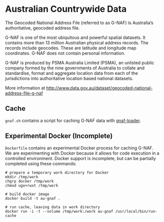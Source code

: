 Australian Countrywide Data
====

The Geocoded National Address File (referred to as G-NAF) is Australia’s
authoritative, geocoded address file.

G-NAF is one of the most ubiquitous and powerful spatial datasets. It contains
more than 13 million Australian physical address records. The records include
geocodes. These are latitude and longitude map coordinates. G-NAF does not
contain personal information.

G-NAF is produced by PSMA Australia Limited (PSMA), an unlisted public company
formed by the nine governments of Australia to collate and standardise, format
and aggregate location data from each of the jurisdictions into authoritative
location based national datasets.

More information at http://www.data.gov.au/dataset/geocoded-national-address-file-g-naf

Cache
----

`gnaf.sh` contains a script for caching G-NAF data with
[gnaf-loader](https://github.com/minus34/gnaf-loader).

Experimental Docker (Incomplete)
----

`Dockerfile` contains an experimental Docker process for caching G-NAF.  We are
experimenting with Docker because it allows for code execution in a controlled
environment. Docker support is incomplete, but can be partially completed using
these commands:

    # prepare a temporary work directory for Docker
    mkdir /tmp/work
    chgrp docker /tmp/work
    chmod ugo+rwxt /tmp/work
    
    # build docker image
    docker build -t au-gnaf .
    
    # run cache, leaving data in work directory
    docker run -i -t --volume /tmp/work:/work au-gnaf /usr/local/bin/run-cache

